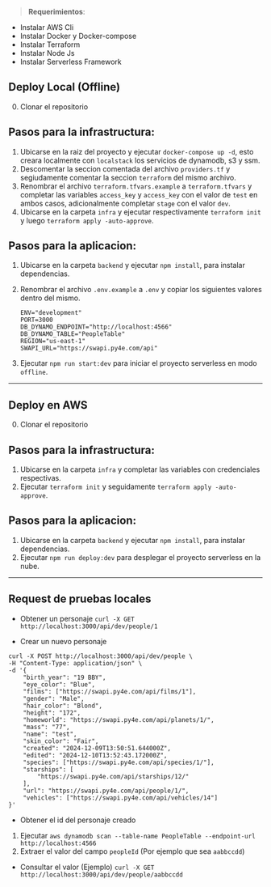 > **Requerimientos**:
 - Instalar AWS Cli
 - Instalar Docker y Docker-compose
 - Instalar Terraform
 - Instalar Node Js
 - Instalar Serverless Framework

## Deploy Local (Offline)
0. Clonar el repositorio

## Pasos para la infrastructura: 
1. Ubicarse en la raiz del proyecto y ejecutar `docker-compose up -d`, esto creara localmente con `localstack` los servicios de dynamodb, s3 y ssm.
2. Descomentar la seccion comentada del archivo `providers.tf` y segiudamente comentar la seccion `terraform` del mismo archivo.
3. Renombrar el archivo `terraform.tfvars.example` a `terraform.tfvars` y completar las variables `access_key` y `access_key` con el valor de `test` en ambos casos, adicionalmente completar `stage` con el valor `dev`.
4. Ubicarse en la carpeta `infra` y ejecutar respectivamente `terraform init` y luego `terraform apply -auto-approve`.

## Pasos para la aplicacion:
1. Ubicarse en la carpeta `backend` y ejecutar `npm install`, para instalar dependencias.
2. Renombrar el archivo `.env.example` a `.env` y copiar los siguientes valores dentro del mismo.
    ```
    ENV="development"
    PORT=3000
    DB_DYNAMO_ENDPOINT="http://localhost:4566"
    DB_DYNAMO_TABLE="PeopleTable"
    REGION="us-east-1"
    SWAPI_URL="https://swapi.py4e.com/api"
    ```

3. Ejecutar `npm run start:dev` para iniciar el proyecto serverless en modo `offline`.

-------------------------------------------------------------------------------------------
## Deploy en AWS
0. Clonar el repositorio

## Pasos para la infrastructura: 
1. Ubicarse en la carpeta `infra` y completar las variables con credenciales respectivas.
2. Ejecutar `terraform init` y seguidamente `terraform apply -auto-approve`.

## Pasos para la aplicacion:
1. Ubicarse en la carpeta `backend` y ejecutar `npm install`, para instalar dependencias.
2. Ejecutar `npm run deploy:dev` para desplegar el proyecto serverless en la nube.

-------------------------------------------------------------------------------------------
## Request de pruebas locales

- Obtener un personaje
`curl -X GET http://localhost:3000/api/dev/people/1`

- Crear un nuevo personaje
```
curl -X POST http://localhost:3000/api/dev/people \
-H "Content-Type: application/json" \
-d '{
    "birth_year": "19 BBY",
    "eye_color": "Blue",
    "films": ["https://swapi.py4e.com/api/films/1"],
    "gender": "Male",
    "hair_color": "Blond",
    "height": "172",
    "homeworld": "https://swapi.py4e.com/api/planets/1/",
    "mass": "77",
    "name": "test",
    "skin_color": "Fair",
    "created": "2024-12-09T13:50:51.644000Z",
    "edited": "2024-12-10T13:52:43.172000Z",
    "species": ["https://swapi.py4e.com/api/species/1/"],
    "starships": [
        "https://swapi.py4e.com/api/starships/12/"
    ],
    "url": "https://swapi.py4e.com/api/people/1/",
    "vehicles": ["https://swapi.py4e.com/api/vehicles/14"]
}'
```
- Obtener el id del personaje creado
 1. Ejecutar `aws dynamodb scan --table-name PeopleTable --endpoint-url http://localhost:4566`
 2. Extraer el valor del campo `peopleId` (Por ejemplo que sea `aabbccdd`)

- Consultar el valor (Ejemplo)
`curl -X GET http://localhost:3000/api/dev/people/aabbccdd`
